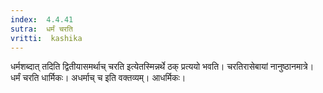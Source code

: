 ```yaml
---
index:  4.4.41
sutra:  धर्मं चरति
vritti:  kashika 
---
```


धर्मशब्दात् तदिति द्वितीयासमर्थाच् चरति इत्येतस्मिन्नर्थे ठक् प्रत्ययो भवति। चरतिरासेबायां नानुष्ठानमात्रे। धर्मं चरति धार्मिकः। अधर्माच् च इति वक्तव्यम्। आधर्मिकः।

